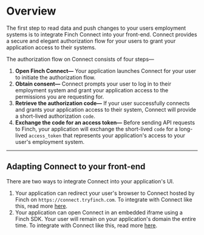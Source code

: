 # Overview

The first step to read data and push changes to your users employment systems is to integrate Finch Connect into your front-end. Connect provides a secure and elegant authorization flow for your users to grant your application access to their systems. 

The authorization flow on Connect consists of four steps—

1. **Open Finch Connect—** Your application launches Connect for your user to initiate the authorization flow.
2. **Obtain consent—** Connect prompts your user to log in to their employment system and grant your application access to the permissions you are requesting for.
3. **Retrieve the authorization code—** If your user successfully connects and grants your application access to their system, Connect will provide a short-lived authorization `code`.
4. **Exchange the code for an access token—** Before sending API requests to Finch, your application will exchange the short-lived `code` for a long-lived `access_token` that represents your application's access to your user's employment system.
**** 

## Adapting Connect to your front-end

There are two ways to integrate Connect into your application's UI. 

1. Your application can redirect your user's browser to Connect hosted by Finch on `https://connect.tryfinch.com`. To integrate with Connect like this, read more [here](./Embed-Connect.md).
2. Your application can open Connect in an embedded iframe using a Finch SDK. Your user will remain on your application's domain the entire time. To integrate with Connect like this, read more [here](./Redirect-to-Connect.md).